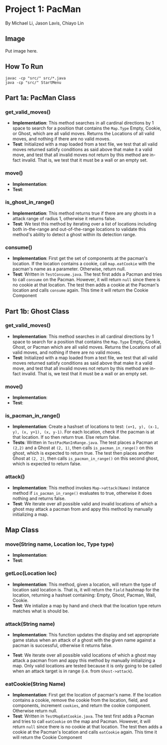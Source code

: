 # Project 1: PacMan
By Michael Li, Jason Lavis, Chiayo Lin

## Image

Put image here.

## How To Run
```
javac -cp "src/" src/*.java
java -cp "src/" StartMenu
```

## Part 1a: PacMan Class

### get_valid_moves()

- **Implementation**: This method searches in all cardinal directions by 1 space to search for a position that contains the ```Map.Type``` Empty, Cookie, or Ghost, which are all valid moves. Returns the Locations of all valid moves, and nothing if there are no valid moves.
- **Test**: Initialized with a map loaded from a text file, we test that all valid moves returned satisfy conditions as said above that make it a valid move, and test that all invalid moves not return by this method are in-fact invalid. That is, we test that it must be a wall or an empty set.

### move()

- **Implementation**:
- **Test**:

### is_ghost_in_range()

- **Implementation**: This method returns true if there are any ghosts in a
                      attack range of radius 1, otherwise it returns false.
- **Test**: We test this method by iterating over a list of locations including
            both in-the-range and out-of-the-range locations to validate this
            method's ability to detect a ghost within its detection range.
            
### consume()

- **Implementation**: First get the set of components at the pacman's location. If the location contains a cookie, call `map.eatCookie` with the pacman's name as a parameter. Otherwise, return null.
- **Test**:  Written in `TestConsume.java`. The test first adds a Pacman and tries to call `consume` on the Pacman. However, it will return `null` since there is no cookie at that location. The test then adds a cookie at the Pacman's location and calls `consume` again. This time it will return the Cookie Component

## Part 1b: Ghost Class

### get_valid_moves()

- **Implementation**: This method searches in all cardinal directions by 1 space to search for a position that contains the ```Map.Type``` Empty, Cookie, Ghost, or Pacman which are all valid moves. Returns the Locations of all valid moves, and nothing if there are no valid moves.
- **Test**: Initialized with a map loaded from a text file, we test that all valid moves returned satisfy conditions as said above that make it a valid move, and test that all invalid moves not return by this method are in-fact invalid. That is, we test that it must be a wall or an empty set.

### move()

- **Implementation**:
- **Test**:

### is_pacman_in_range()

- **Implementation**: Create a hashset of locations to test: `(x+1, y), (x-1, y), (x, y+1), (x, y-1)`. For each location, check if the pacman is at that location. If so then return true. Else return false.
- **Tests**: Written in `TestPacManInRange.java`. The test places a Pacman at `(2,2)` and a Ghost at `(2, 1)`, then calls `is_pacman_in_range()` on this ghost, which is expected to return true. The test then places another Ghost at `(2, 2)`, then calls `is_pacman_in_range()` on this second ghost, which is expected to return false.

### attack()

- **Implementation**: This method invokes `Map->attack(Name)` instance method if
                      `is_pacman_in_range()` evaluates to true, otherwise it does
                      nothing and returns false.
- **Test**: We iterate over all possible valid and invalid locations of which a ghost may
            attack a pacman from and appy this method by manually initializing a map.

## Map Class

### move(String name, Location loc, Type type)

- **Implementation**:
- **Test**:

### getLoc(Location loc)

- **Implementation**: This method, given a location, will return the type of location said location is. That is, it will return the ```field``` hashmap for the location, returning a hashset containing: Empty, Ghost, Pacman, Wall, Cookie.
- **Test**: We intialize a map by hand and check that the location type return matches what is should be.

### attack(String name)

- **Implementation**: This function updates the display and set appropriate game
                      status when an attack of a ghost with the given name against
                      a pacman is successful, otherwise it returns false.

- **Test**: We iterate over all possible valid locations of which a ghost may attack 
            a pacman from and appy this method by manually initializing a map. Only valid
            locations are tested because it is only going to be called when an attack
            target is in range (i.e. from `Ghost->attack`).

### eatCookie(String Name)

- **Implementation**: First get the location of pacman's name. If the location contains a cookie, remove the cookie from the location, field, and components, increment `cookies`, and return the cookie component. Otherwise return null.
- **Test**: Written in `TestMapEatCookie.java`. The test first adds a Pacman and tries to call `eatCookie` on the map and Pacman. However, it will return `null` since there is no cookie at that location. The test then adds a cookie at the Pacman's location and calls `eatCookie` again. This time it will return the Cookie Component
